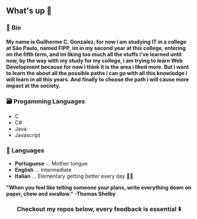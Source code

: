 ## What's up 👋

### :pencil: **Bio**
#### My name is **Guilherme C. Gonzalez**, for now i am studying IT in a college at São Paulo, named FIPP, im in my second year at this college, entering on the fifth term, and im liking too much all the stuffs i've learned until now, by the way with my study for my college, i am trying to learn Web Development because for now i think it is the area i liked more. But i want to learn the about all the possible paths i can go with all this knowlodge i will learn in all this years. And finally to choose the path i will cause more impact at the society. 

### :card_file_box: **Progamming Languages**
- C
- C#
- Java
- Javascript

### :speech_balloon: **Languages**
  - **Portuguese** ... Mother tongue
  - **English** ... Intermediate
  - **Italian** ... Elementary getting better every day :rocket::rocket:



**"When you feel like telling someone your plans, write everything down on paper, chew and swallow."**
                                                                                    **-Thomas Shelby**
**<h3 align="center">Checkout my repos below, every feedback is essential :arrow_down:</h3>**
